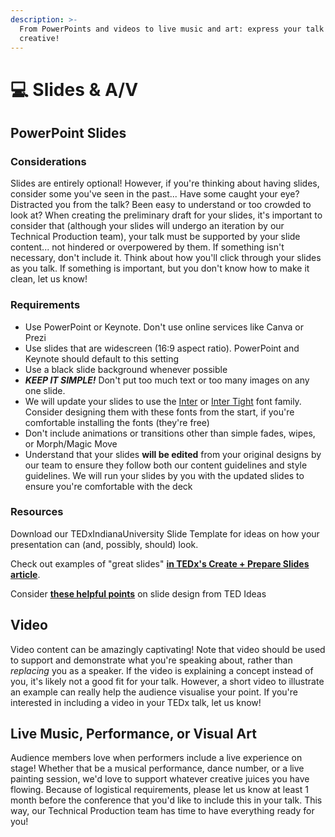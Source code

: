 ```yaml
---
description: >-
  From PowerPoints and videos to live music and art: express your talk and get
  creative!
---
```


# 💻 Slides & A/V

## PowerPoint Slides

### Considerations

Slides are entirely optional! However, if you're thinking about having slides, consider some you've seen in the past... Have some caught your eye? Distracted you from the talk? Been easy to understand or too crowded to look at? When creating the preliminary draft for your slides, it's important to consider that (although your slides will undergo an iteration by our Technical Production team), your talk must be supported by your slide content... not hindered or overpowered by them. If something isn't necessary, don't include it. Think about how you'll click through your slides as you talk. If something is important, but you don't know how to make it clean, let us know!&#x20;

### Requirements

* Use PowerPoint or Keynote. Don't use online services like Canva or Prezi
* Use slides that are widescreen (16:9 aspect ratio). PowerPoint and Keynote should default to this setting
* Use a black slide background whenever possible
* _**KEEP IT SIMPLE!**_ Don't put too much text or too many images on any one slide.
* We will update your slides to use the [Inter](https://fonts.google.com/specimen/Inter?query=inter) or [Inter Tight](https://fonts.google.com/specimen/Inter+Tight?query=inter) font family. Consider designing them with these fonts from the start, if you're comfortable installing the fonts (they're free)
* Don't include animations or transitions other than simple fades, wipes, or Morph/Magic Move
* Understand that your slides **will be edited** from your original designs by our team to ensure they follow both our content guidelines and style guidelines. We will run your slides by you with the updated slides to ensure you're comfortable with the deck

### Resources

Download our TEDxIndianaUniversity Slide Template for ideas on how your presentation can (and, possibly, should) look.

Check out examples of "great slides" [**in TEDx's Create + Prepare Slides article**](https://www.ted.com/participate/organize-a-local-tedx-event/tedx-organizer-guide/speakers-program/prepare-your-speaker/create-prepare-slides).

Consider [**these helpful points**](https://ideas.ted.com/6-dos-and-donts-for-next-level-slides-from-a-ted-presentation-expert/) on slide design from TED Ideas



## Video

Video content can be amazingly captivating! Note that video should be used to support and demonstrate what you're speaking about, rather than _replacing_ you as a speaker. If the video is explaining a concept instead of you, it's likely not a good fit for your talk. However, a short video to illustrate an example can really help the audience visualise your point. If you're interested in including a video in your TEDx talk, let us know!



## Live Music, Performance, or Visual Art

Audience members love when performers include a live experience on stage! Whether that be a musical performance, dance number, or a live painting session, we'd love to support whatever creative juices you have flowing. Because of logistical requirements, please let us know at least 1 month before the conference that you'd like to include this in your talk. This way, our Technical Production team has time to have everything ready for you!

